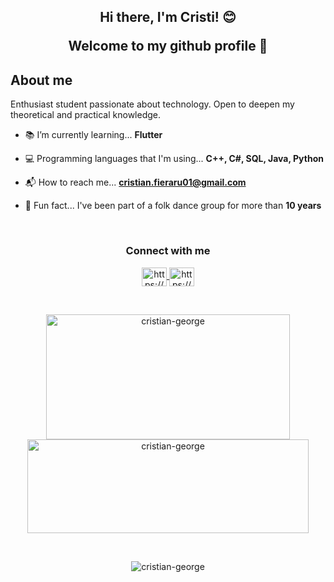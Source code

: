 <h2 align="center">Hi there, I'm Cristi! 😊
  
  Welcome to my github profile 👋</h3>

## About me

Enthusiast student passionate about technology. Open to deepen my theoretical and practical knowledge.

- 📚 I’m currently learning... **Flutter** 

- 💻 Programming languages that I'm using... **C++, C#, SQL, Java, Python**

- 📬 How to reach me... **cristian.fieraru01@gmail.com**

- 🕺 Fun fact... I've been part of a folk dance group for more than **10 years**

<br>

<h3 align="center">Connect with me</h3>
<p align="center">
  <a href="https://www.linkedin.com/in/cristian-fieraru/" target="blank">
    <img align="center" src="https://raw.githubusercontent.com/rahuldkjain/github-profile-readme-generator/master/src/images/icons/Social/linked-in-alt.svg" alt="https://www.linkedin.com/in/cristian-fieraru/" height="30" width="40" />
  </a>
  <a href="https://github.com/cristian-george" target="blank">
    <img align="center" src="https://raw.githubusercontent.com/rahuldkjain/github-profile-readme-generator/master/src/images/icons/Social/github.svg" alt="https://github.com/cristian-george" height="30" width="40" />
  </a>
</p>

<br>

<p align="center">
  <img align="center" width="390" height= "200" src="https://github-readme-stats.vercel.app/api?username=cristian-george&show_icons=true&locale=en&theme=github_dark" alt="cristian-george" />

  <img align="center" width="450" height= "150" src="https://github-readme-stats.vercel.app/api/top-langs?username=cristian-george&show_icons=true&locale=en&layout=compact&theme=github_dark" alt="cristian-george" />
</p>

<br>

<p align="center">
  <img align="center" src="https://github-readme-streak-stats.herokuapp.com/?user=cristian-george&theme=github-dark-blue" alt="cristian-george" />
</p>
